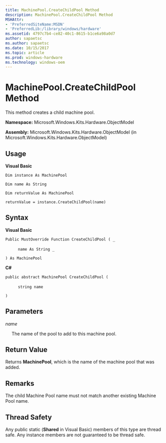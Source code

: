 ```yaml
---
title: MachinePool.CreateChildPool Method
description: MachinePool.CreateChildPool Method
MSHAttr:
- 'PreferredSiteName:MSDN'
- 'PreferredLib:/library/windows/hardware'
ms.assetid: 4797c7b4-ce82-40c1-8615-b1ce6a98a0d7
author: sapaetsc
ms.author: sapaetsc
ms.date: 10/15/2017
ms.topic: article
ms.prod: windows-hardware
ms.technology: windows-oem
---
```


# MachinePool.CreateChildPool Method


This method creates a child machine pool.

**Namespace:** Microsoft.Windows.Kits.Hardware.ObjectModel

**Assembly:** Microsoft.Windows.Kits.Hardware.ObjectModel (in Microsoft.Windows.Kits.Hardware.ObjectModel)

## <span id="Usage"></span><span id="usage"></span><span id="USAGE"></span>Usage


**Visual Basic**

`Dim instance As MachinePool`

`Dim name As String`

`Dim returnValue As MachinePool`

`returnValue = instance.CreateChildPool(name)`

## <span id="Syntax"></span><span id="syntax"></span><span id="SYNTAX"></span>Syntax


**Visual Basic**

`Public MustOverride Function CreateChildPool ( _`

          `name As String _`

`) As MachinePool`

**C#**

`public abstract MachinePool CreateChildPool (`

          `string name`

`)`

## <span id="Parameters"></span><span id="parameters"></span><span id="PARAMETERS"></span>Parameters


*name*

     The name of the pool to add to this machine pool.

## <span id="Return_Value"></span><span id="return_value"></span><span id="RETURN_VALUE"></span>Return Value


Returns **MachinePool**, which is the name of the machine pool that was added.

## <span id="Remarks"></span><span id="remarks"></span><span id="REMARKS"></span>Remarks


The child Machine Pool name must not match another existing Machine Pool name.

## <span id="Thread_Safety"></span><span id="thread_safety"></span><span id="THREAD_SAFETY"></span>Thread Safety


Any public static (**Shared** in Visual Basic) members of this type are thread safe. Any instance members are not guaranteed to be thread safe.

 

 







